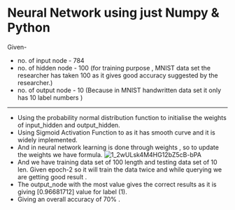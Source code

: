   

# Neural Network using just Numpy & Python

  

Given-
- no. of input node - 784
- no. of hidden node - 100  (for training purpose , MNIST data set the researcher has taken 100 as it gives good accuracy suggested by the researcher.)
- no. of output node - 10  (Because in MNIST handwritten data set it only has 10 label numbers )
------------------------------------------------------------------------------------------------------------------------------------------------------------------------
- Using the probability normal distribution function to initialise the   weights of input_hidden and output_hidden.
- Using Sigmoid Activation Function to as it has smooth curve and it is widely implemented.
- And in neural network learning is done through weights , so to update the weights we have formula.
  ![1_2wULsk4M4HG12bZ5cB-bPA](https://github.com/user-attachments/assets/96681453-6801-45b9-bc19-6d561f167e2b)
- And we have training data set of 100 length and testing data set of 10 len. Given epoch-2 so it will train the data twice and while querying we are getting good result .
- The output_node with the most value gives the correct results as it is giving [0.96681712] value for label (1).
- Giving an overall accuracy of 70% .
